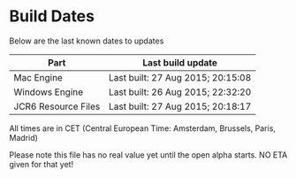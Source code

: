 # Build Dates

Below are the last known dates to updates

Part | Last build update
-----|-----
Mac Engine | Last built: 27 Aug 2015; 20:15:08
Windows Engine | Last built: 26 Aug 2015; 22:32:20
JCR6 Resource Files | Last built: 27 Aug 2015; 20:18:17
All times are in CET (Central European Time: Amsterdam, Brussels, Paris, Madrid)


Please note this file has no real value yet until the open alpha starts. NO ETA given for that yet!
